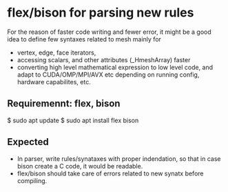 # flex/bison for parsing new rules

For the reason of faster code writing and fewer error,
it might be a good idea to define few syntaxes related
to mesh mainly for
  * vertex, edge, face iterators,
  * accessing scalars, and other attributes (\_HmeshArray) faster
  * converting high level mathematical expression to low level code, and adapt to CUDA/OMP/MPI/AVX etc depending on running config, hardware capabilites, etc.


## Requiremennt: flex, bison

$ sudo apt update
$ sudo apt install flex bison

## Expected 

  * In parser, write rules/synataxes with proper indendation, so that
in case bison create a C code, it would be readable.
  * flex/bison should take care of errors related to new synatx before
compiling. 
